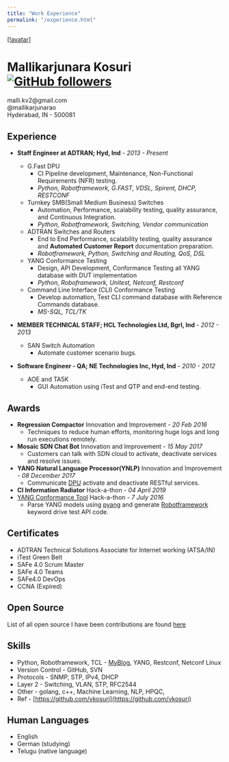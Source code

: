 ```yaml
---
title: "Work Experience"
permalink: "/experience.html"
---
```


[[!avatar]](https://avatars1.githubusercontent.com/u/13664257?v=3&s=200)

Mallikarjunara Kosuri [![GitHub followers](https://img.shields.io/github/followers/vkosuri.svg?style=social&label=Follow&maxAge=2592000)](https://github.com/vkosuri?tab=followers)
=====================
<p>
malli.kv2@gmail.com <br />
@mallikarjunarao <br />
Hyderabad, IN - 500081 <br />
</p>

Experience
----------
- **Staff Engineer at ADTRAN; Hyd, Ind** - *2013 - Present*
    - G.Fast DPU
        * CI Pipeline development, Maintenance, Non-Functional Requirements (NFR) testing.
        * *Python, Robotframework, G.FAST, VDSL, Spirent, DHCP, RESTCONF*
    - Turnkey SMB(Small Medium Business) Switches
        * Automation, Performance, scalability testing, quality assurance, and Continuous Integration.
        * *Python, Robotframework, Switching, Vendor communication*
    - ADTRAN Switches and Routers
        * End to End Performance, scalability testing, quality assurance and **Automated Customer Report** documentation preparation.
        * *Robotframework, Python, Switching and Routing, QoS, DSL*
    - YANG Conformance Testing
        * Design, API Development, Conformance Testing all YANG database with DUT implementation
        * *Python, Roboframework, Unitest, Netconf, Restconf*
    - Command Line Interface (CLI) Conformance Testing
        * Develop automation, Test CLI command database with Reference Commands database.
        * *MS-SQL, TCL/TK*

- **MEMBER TECHNICAL STAFF; HCL Technologies Ltd, Bgrl, Ind** - *2012 - 2013*
    - SAN Switch Automation
        * Automate customer scenario bugs.
- **Software Engineer - QA; NE Technologies Inc, Hyd, Ind** - *2010 - 2012*
    - AOE and TA5K
        * GUI Automation using iTest and QTP and end-end testing.

Awards
------
- **Regression Compactor** Innovation and Improvement - *20 ‎Feb ‎2016*
    - Techniques to reduce human efforts, monitoring huge logs and long run executions remotely.
- **Mosaic SDN Chat Bot** Innovation and Improvement - *15 ‎May ‎2017*
    - Customers can talk with SDN cloud to activate, deactivate services and resolve issues.
- **YANG Natural Language Processor(YNLP)** Innovation and Improvement - *08 ‎December ‎2017*
    - Communicate [DPU](https://portal.adtran.com/web/page/portal/Adtran/group/4504) activate and deactivate RESTful services.
- **CI Information Radiator** Hack-a-thon - *04 April 2019*
- [YANG Conformance Tool](https://tools.ietf.org/html/draft-bierman-netmod-yang-conformance-00) Hack-a-thon - *7 July 2016*
    - Parse YANG models using [pyang](https://github.com/mbj4668/pyang) and generate [Robotframework](https://robotframework.org/) keyword drive test API code.

Certificates
------------
- ADTRAN Technical Solutions Associate for Internet working (ATSA/IN)
- iTest Green Belt
- SAFe 4.0 Scrum Master
- SAFe 4.0 Teams
- SAFe4.0 DevOps
- CCNA (Expired)

Open Source
-----------
List of all open source I have been contributions are found [here](https://vkosuri.github.io/projects.html)

Skills
------
- Python, Robotframework, TCL - [MyBlog](http://tclscripting.blogspot.com/), YANG, Restconf, Netconf
Linux
- Version Control - GitHub, SVN
- Protocols - SNMP, STP, IPv4, DHCP
- Layer 2 - Switching, VLAN, STP, RFC2544
- Other - golang, c++, Machine Learning, NLP, HPQC, 
- Ref - [https://github.com/vkosuri](https://github.com/vkosuri)

Human Languages
---------------
 * English
 * German (studying)
 * Telugu (native language)
